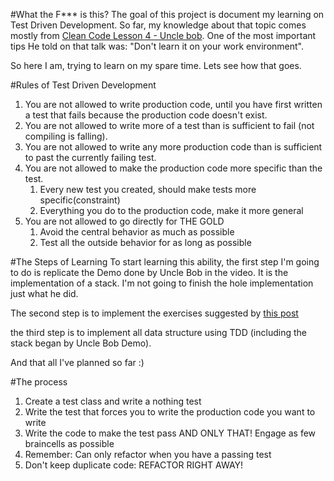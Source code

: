 #What the F*** is this?
The goal of this project is document my learning on Test Driven Development. So far, my knowledge about that topic comes mostly from [Clean Code Lesson 4 - Uncle bob](https://www.youtube.com/watch?v=58jGpV2Cg50).
One of the most important tips He told on that talk was: "Don't learn it on your work environment".

So here I am, trying to learn on my spare time. Lets see how that goes.


#Rules of Test Driven Development
1) You are not allowed to write production code, until you have first written a test that fails because the production code doesn't exist.
2) You are not allowed to write more of a test than is sufficient to fail (not compiling is falling).
3) You are not allowed to write any more production code than is sufficient to past the currently failing test.
4) You are not allowed to make the production code more specific than the test. 
   1) Every new test you created, should make tests more specific(constraint)
   2) Everything you do to the production code, make it more general
5) You are not allowed to go directly for THE GOLD
   1) Avoid the central behavior as much as possible
   2) Test all the outside behavior for as long as possible

#The Steps of Learning
To start learning this ability, the first step I'm going to do is replicate the Demo done by Uncle Bob in the video. It is the implementation of a stack. I'm not going to finish the hole implementation just what he did.

The second step is to implement the exercises suggested by [this post](https://medium.com/@marlenac/learning-tdd-with-katas-3f499cb9c492)

the third step is to implement all data structure using TDD (including the stack began by Uncle Bob Demo).

And that all I've planned so far :)

#The process
1) Create a test class and write a nothing test
2) Write the test that forces you to write the production code you want to write
3) Write the code to make the test pass AND ONLY THAT! Engage as few braincells as possible
4) Remember: Can only refactor when you have a passing test
5) Don't keep duplicate code: REFACTOR RIGHT AWAY!